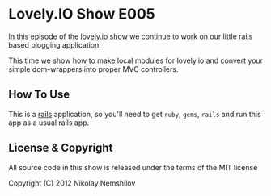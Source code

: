 # Lovely.IO Show E005

In this episode of the [lovely.io show](http://lovely.io/show) we continue
to work on our little rails based blogging application.

This time we show how to make local modules for lovely.io and convert your
simple dom-wrappers into proper MVC controllers.

## How To Use

This is a [rails](http://rubyonrails.org) application, so you'll need to
get `ruby`, `gems`, `rails` and run this app as a usual rails app.


## License & Copyright

All source code in this show is released under the terms of the MIT license

Copyright (C) 2012 Nikolay Nemshilov